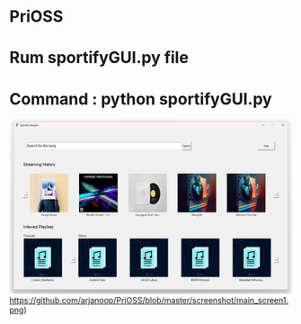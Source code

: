 # PriOSS

# Rum sportifyGUI.py file 

# Command : python sportifyGUI.py



![main_screen1](https://github.com/arjanoop/PriOSS/blob/master/screenshot/main_screen1.png)https://github.com/arjanoop/PriOSS/blob/master/screenshot/main_screen1.png)
